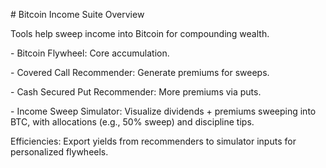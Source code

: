 \# Bitcoin Income Suite Overview

Tools help sweep income into Bitcoin for compounding wealth.

\- Bitcoin Flywheel: Core accumulation.

\- Covered Call Recommender: Generate premiums for sweeps.

\- Cash Secured Put Recommender: More premiums via puts.

\- Income Sweep Simulator: Visualize dividends + premiums sweeping into BTC, with allocations (e.g., 50% sweep) and discipline tips.

Efficiencies: Export yields from recommenders to simulator inputs for personalized flywheels.

